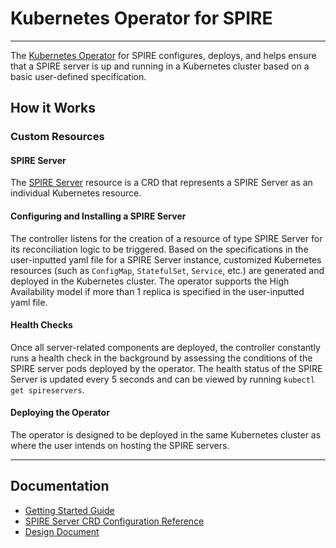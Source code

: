 # Kubernetes Operator for SPIRE
---

The [Kubernetes Operator](https://kubernetes.io/docs/concepts/extend-kubernetes/operator/) for SPIRE configures, deploys, and helps ensure that a SPIRE server is up and running in a Kubernetes cluster based on a basic user-defined specification. 

## How it Works

### Custom Resources

#### SPIRE Server

The [SPIRE Server](docs/spireserver-crd.md) resource is a CRD that represents a SPIRE Server as an individual Kubernetes resource. 

#### Configuring and Installing a SPIRE Server

The controller listens for the creation of a resource of type SPIRE Server for its reconciliation logic to be triggered. Based on the specifications in the user-inputted yaml file for a SPIRE Server instance, customized Kubernetes resources (such as `ConfigMap`, `StatefulSet`, `Service`, etc.) are generated and deployed in the Kubernetes cluster. The operator supports the High Availability model if more than 1 replica is specified in the user-inputted yaml file. 

#### Health Checks

Once all server-related components are deployed, the controller constantly runs a health check in the background by assessing the conditions of the SPIRE server pods deployed by the operator. The health status of the SPIRE Server is updated every 5 seconds and can be viewed by running `kubectl get spireservers`. 

#### Deploying the Operator
The operator is designed to be deployed in the same Kubernetes cluster as where the user intends on hosting the SPIRE servers. 

---

## Documentation

- [Getting Started Guide](docs/getting_started.md)
- [SPIRE Server CRD Configuration Reference](docs/spireserver-crd.md)
- [Design Document](https://docs.google.com/document/d/1F7h9khGMh2wz6tED40TXQH3wUlLYr-6FEt-Cukk3MnA/edit?usp=sharing)